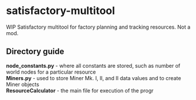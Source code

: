 # satisfactory-multitool
WIP Satisfactory multitool for factory planning and tracking resources. Not a mod.

## Directory guide
**node_constants.py** - where all constants are stored, such as number of world nodes for a particular resource <br/>
**Miners.py** - used to store Miner Mk. I, II, and II data values and to create Miner objects <br/>
**ResourceCalculator** - the main file for execution of the progr
